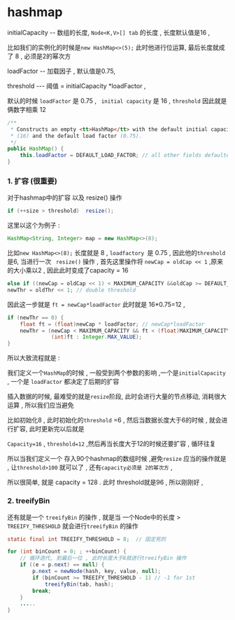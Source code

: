 # hashmap

initialCapacity  -- 数组的长度,  `Node<K,V>[] tab` 的长度 , 长度默认值是16 ,   

比如我们的实例化的时候是`new HashMap<>(5);` 此时他进行位运算, 最后长度就成了 8  , 必须是2的幂次方

 

loadFactor  --  加载因子 , 默认值是0.75, 



threshold  --- 阈值 = initialCapacity  *loadFactor   , 



默认的时候 `loadFactor` 是 0.75  , ` initial capacity` 是 16  , `threshold` 因此就是 俩数字相乘 12 

```java
/**
 * Constructs an empty <tt>HashMap</tt> with the default initial capacity
 * (16) and the default load factor (0.75).
 */
public HashMap() {
    this.loadFactor = DEFAULT_LOAD_FACTOR; // all other fields defaulted
}
```



### 1. 扩容 (很重要)

对于hashmap中的扩容 以及 resize() 操作

```java
if (++size > threshold)  resize();
```

这里以这个为例子 : 

```java
HashMap<String, Integer> map = new HashMap<>(8);
```

比如`new HashMap<>(8);` 长度就是 8 , `loadfactory `是 0.75 , 因此他的`threshold`是6, 当进行一次 ` resize()` 操作 , 首先这里操作将 `newCap = oldCap << 1`  ,原来的大小乘以2  , 因此此时变成了capacity = 16

```java 
else if ((newCap = oldCap << 1) < MAXIMUM_CAPACITY &&oldCap >= DEFAULT_INITIAL_CAPACITY)
newThr = oldThr << 1; // double threshold
```

因此这一步就是 `ft = newCap*loadFactor` 此时就是 16*0.75=12 , 

```java
if (newThr == 0) {
    float ft = (float)newCap * loadFactor; // newCap*loadFactor
    newThr = (newCap < MAXIMUM_CAPACITY && ft < (float)MAXIMUM_CAPACITY ?
              (int)ft : Integer.MAX_VALUE);
}
```



所以大致流程就是  : 

我们定义一个`HashMap`的时候 , 一般受到两个参数的影响 ,一个是`initialCapacity`   , 一个是 `loadFactor` 都决定了后期的扩容

插入数据的时候, 最难受的就是`resize`阶段, 此时会进行大量的节点移动, 消耗很大运算 , 所以我们应当避免



比如初始化8 , 此时初始化的`threshold` =6 , 然后当数据长度大于6的时候 , 就会进行扩容, 此时更新完以后就是 

`Capacity=16` , `threshold=12`  ,然后再当长度大于12的时候还要扩容 , 循环往复



所以当我们定义一个 存入90个hashmap的数组时候 ,避免`resize` 应当的操作就是 , 让`threshold>100` 就可以了 , 还有`capacity必须是 2的幂次方` ,   

所以很简单, 就是 capacity = 128 . 此时 threshold就是96 , 所以刚刚好 , 



### 2. treeifyBin 

还有就是一个 `treeifyBin` 的操作 , 就是当 一个Node中的长度 > `TREEIFY_THRESHOLD` 就会进行`treeifyBin` 的操作

```java
static final int TREEIFY_THRESHOLD = 8;  // 固定死的
```

```java
for (int binCount = 0; ; ++binCount) {
    // 循环迭代, 到最后一位 , 此时长度大于8就进行treeifyBin 操作
    if ((e = p.next) == null) {
        p.next = newNode(hash, key, value, null);
        if (binCount >= TREEIFY_THRESHOLD - 1) // -1 for 1st
            treeifyBin(tab, hash);
        break;
    }
    ..... 
}
```





